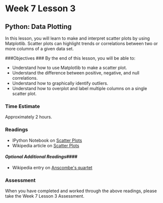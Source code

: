 # Week 7 Lesson 3 #
## Python: Data Plotting ##

In this lesson, you will learn to make and interpret scatter plots by
using Matplotlib. Scatter plots can highlight trends or correlations
between two or more columns of a given data set.


###Objectives ###
By the end of this lesson, you will be able to:

- Understand how to use Matplotlib to make a scatter plot.
- Understand the difference between positive, negative, and null correlations.
- Understand how to graphically identify outliers.
- Understand how to overplot and label multiple columns on a single scatter plot.

### Time Estimate ###

Approximately 2 hours.

### Readings ####

- IPython Notebook on [Scatter Plots](notebooks/info490w7l3.ipynb)
- Wikipedia article on [Scatter Plots](https://en.wikipedia.org/wiki/Scatter_plot)

#### *Optional Additional Readings*####

- Wikipedia entry on [Anscombe's quartet](https://en.wikipedia.org/wiki/Anscombe%27s_quartet)

### Assessment ###

When you have completed and worked through the above readings, please take the Week 7 Lesson 3 Assessment.
